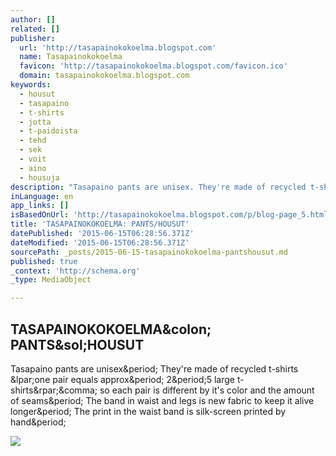 ```yaml
---
author: []
related: []
publisher:
  url: 'http://tasapainokokoelma.blogspot.com'
  name: Tasapainokokoelma
  favicon: 'http://tasapainokokoelma.blogspot.com/favicon.ico'
  domain: tasapainokokoelma.blogspot.com
keywords:
  - housut
  - tasapaino
  - t-shirts
  - jotta
  - t-paidoista
  - tehd
  - sek
  - voit
  - aino
  - housuja
description: "Tasapaino pants are unisex. They're made of recycled t-shirts (one pair equals approx. 2.5 large t-shirts), so each pair is different by it's color and the amount of seams. The band in waist and legs is new fabric to keep it alive longer. The print in the waist band is silk-screen printed by hand."
inLanguage: en
app_links: []
isBasedOnUrl: 'http://tasapainokokoelma.blogspot.com/p/blog-page_5.html'
title: 'TASAPAINOKOKOELMA: PANTS/HOUSUT'
datePublished: '2015-06-15T06:28:56.371Z'
dateModified: '2015-06-15T06:28:56.371Z'
sourcePath: _posts/2015-06-15-tasapainokokoelma-pantshousut.md
published: true
_context: 'http://schema.org'
_type: MediaObject

---
```

<article style=""><h1>TASAPAINOKOKOELMA&amp;colon; PANTS&amp;sol;HOUSUT</h1><p>Tasapaino pants are unisex&amp;period; They're made of recycled t-shirts &amp;lpar;one pair equals approx&amp;period; 2&amp;period;5 large t-shirts&amp;rpar;&amp;comma; so each pair is different by it's color and the amount of seams&amp;period; The band in waist and legs is new fabric to keep it alive longer&amp;period; The print in the waist band is silk-screen printed by hand&amp;period;</p><img src="http://4.bp.blogspot.com/-S688up3p2xU/Uqok3zlDIDI/AAAAAAAAAW0/RqPr_Rd1YEc/s640/IMG_4963.jpg" /></article>